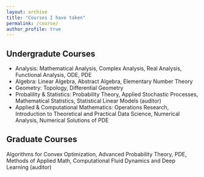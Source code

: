 ```yaml
---
layout: archive
title: "Courses I have taken"
permalink: /course/
author_profile: true
---
```


## Undergradute Courses
- Analysis: Mathematical Analysis, Complex Analysis, Real Analysis, Functional Analysis, ODE, PDE 
- Algebra: Linear Algebra, Abstract Algebra, Elementary Number Theory
- Geometry: Topology, Differential Geometry
- Probalility & Statistics: Probability Theory, Applied Stochastic Processes, Mathematical Statistics, Statistical Linear Models (auditor)  
- Applied & Computational Mathematics: Operations Research, Introduction to Theoretical and Practical Data Science, Numerical Analysis, Numerical Solutions of PDE 

## Graduate Courses
Algorithms for Convex Optimization, Advanced Probability Theory, PDE, Methods of Applied Math, Computational Fluid Dynamics and Deep Learning (auditor)
